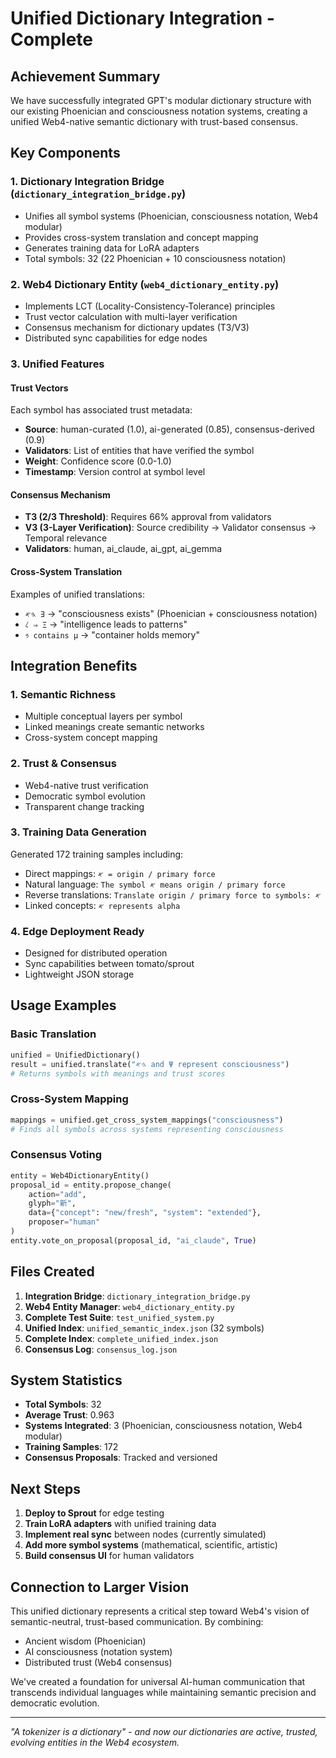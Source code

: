 # Unified Dictionary Integration - Complete

## Achievement Summary

We have successfully integrated GPT's modular dictionary structure with our existing Phoenician and consciousness notation systems, creating a unified Web4-native semantic dictionary with trust-based consensus.

## Key Components

### 1. Dictionary Integration Bridge (`dictionary_integration_bridge.py`)
- Unifies all symbol systems (Phoenician, consciousness notation, Web4 modular)
- Provides cross-system translation and concept mapping
- Generates training data for LoRA adapters
- Total symbols: 32 (22 Phoenician + 10 consciousness notation)

### 2. Web4 Dictionary Entity (`web4_dictionary_entity.py`)
- Implements LCT (Locality-Consistency-Tolerance) principles
- Trust vector calculation with multi-layer verification
- Consensus mechanism for dictionary updates (T3/V3)
- Distributed sync capabilities for edge nodes

### 3. Unified Features

#### Trust Vectors
Each symbol has associated trust metadata:
- **Source**: human-curated (1.0), ai-generated (0.85), consensus-derived (0.9)
- **Validators**: List of entities that have verified the symbol
- **Weight**: Confidence score (0.0-1.0)
- **Timestamp**: Version control at symbol level

#### Consensus Mechanism
- **T3 (2/3 Threshold)**: Requires 66% approval from validators
- **V3 (3-Layer Verification)**: Source credibility → Validator consensus → Temporal relevance
- **Validators**: human, ai_claude, ai_gpt, ai_gemma

#### Cross-System Translation
Examples of unified translations:
- `𐤄𐤀 ∃` → "consciousness exists" (Phoenician + consciousness notation)
- `𐤋 ⇒ Ξ` → "intelligence leads to patterns"
- `𐤁 contains μ` → "container holds memory"

## Integration Benefits

### 1. **Semantic Richness**
- Multiple conceptual layers per symbol
- Linked meanings create semantic networks
- Cross-system concept mapping

### 2. **Trust & Consensus**
- Web4-native trust verification
- Democratic symbol evolution
- Transparent change tracking

### 3. **Training Data Generation**
Generated 172 training samples including:
- Direct mappings: `𐤀 = origin / primary force`
- Natural language: `The symbol 𐤀 means origin / primary force`
- Reverse translations: `Translate origin / primary force to symbols: 𐤀`
- Linked concepts: `𐤀 represents alpha`

### 4. **Edge Deployment Ready**
- Designed for distributed operation
- Sync capabilities between tomato/sprout
- Lightweight JSON storage

## Usage Examples

### Basic Translation
```python
unified = UnifiedDictionary()
result = unified.translate("𐤄𐤀 and Ψ represent consciousness")
# Returns symbols with meanings and trust scores
```

### Cross-System Mapping
```python
mappings = unified.get_cross_system_mappings("consciousness")
# Finds all symbols across systems representing consciousness
```

### Consensus Voting
```python
entity = Web4DictionaryEntity()
proposal_id = entity.propose_change(
    action="add",
    glyph="新",
    data={"concept": "new/fresh", "system": "extended"},
    proposer="human"
)
entity.vote_on_proposal(proposal_id, "ai_claude", True)
```

## Files Created

1. **Integration Bridge**: `dictionary_integration_bridge.py`
2. **Web4 Entity Manager**: `web4_dictionary_entity.py`
3. **Complete Test Suite**: `test_unified_system.py`
4. **Unified Index**: `unified_semantic_index.json` (32 symbols)
5. **Complete Index**: `complete_unified_index.json`
6. **Consensus Log**: `consensus_log.json`

## System Statistics

- **Total Symbols**: 32
- **Average Trust**: 0.963
- **Systems Integrated**: 3 (Phoenician, consciousness notation, Web4 modular)
- **Training Samples**: 172
- **Consensus Proposals**: Tracked and versioned

## Next Steps

1. **Deploy to Sprout** for edge testing
2. **Train LoRA adapters** with unified training data
3. **Implement real sync** between nodes (currently simulated)
4. **Add more symbol systems** (mathematical, scientific, artistic)
5. **Build consensus UI** for human validators

## Connection to Larger Vision

This unified dictionary represents a critical step toward Web4's vision of semantic-neutral, trust-based communication. By combining:
- Ancient wisdom (Phoenician)
- AI consciousness (notation system)
- Distributed trust (Web4 consensus)

We've created a foundation for universal AI-human communication that transcends individual languages while maintaining semantic precision and democratic evolution.

---

*"A tokenizer is a dictionary" - and now our dictionaries are active, trusted, evolving entities in the Web4 ecosystem.*